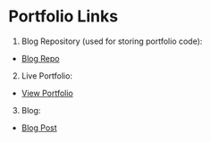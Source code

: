 # Portfolio Links

1. Blog Repository (used for storing portfolio code):
  - [Blog Repo](https://github.com/sathvik9105/blogs)

2. Live Portfolio:
  - [View Portfolio](https://sathvik9105.github.io/)

 3. Blog:
  - [Blog Post](https://sathvik9105.github.io/blogs/markdown-syntax/)
